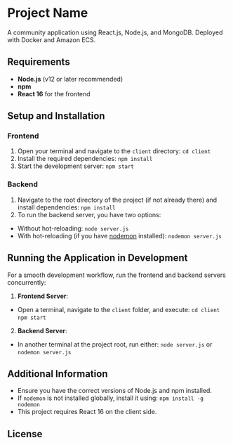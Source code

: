 # Project Name
A community application using React.js, Node.js, and MongoDB. Deployed with Docker and Amazon ECS.

## Requirements

- **Node.js** (v12 or later recommended)
- **npm**
- **React 16** for the frontend

## Setup and Installation

### Frontend

1. Open your terminal and navigate to the `client` directory:
    `cd client`
2. Install the required dependencies:
    `npm install`
3. Start the development server:
    `npm start`

### Backend

1. Navigate to the root directory of the project (if not already there) and install dependencies:
    `npm install`
2. To run the backend server, you have two options:
  - Without hot-reloading:
    `node server.js`
  - With hot-reloading (if you have [nodemon](https://nodemon.io/) installed):
    `nodemon server.js`

## Running the Application in Development

For a smooth development workflow, run the frontend and backend servers concurrently:

1. **Frontend Server**:
  - Open a terminal, navigate to the `client` folder, and execute:
    `cd client`
    `npm start`
2. **Backend Server**:
  - In another terminal at the project root, run either:
    `node server.js`
    or
    `nodemon server.js`

## Additional Information

- Ensure you have the correct versions of Node.js and npm installed.
- If `nodemon` is not installed globally, install it using:
    `npm install -g nodemon`
- This project requires React 16 on the client side.

## License
